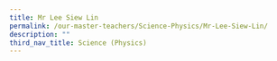 ```yaml
---
title: Mr Lee Siew Lin
permalink: /our-master-teachers/Science-Physics/Mr-Lee-Siew-Lin/
description: ""
third_nav_title: Science (Physics)
---
```

